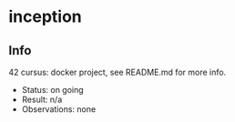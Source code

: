 # inception

## Info

42 cursus: docker project, see README.md for more info.

- Status: on going
- Result: n/a
- Observations: none
